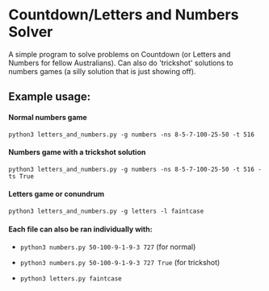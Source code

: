 # Countdown/Letters and Numbers Solver

A simple program to solve problems on Countdown (or Letters and Numbers for fellow Australians). Can also do 'trickshot' solutions to numbers games (a silly solution that is just showing off).

## Example usage:

#### Normal numbers game
`python3 letters_and_numbers.py -g numbers -ns 8-5-7-100-25-50 -t 516`
#### Numbers game with a trickshot solution
`python3 letters_and_numbers.py -g numbers -ns 8-5-7-100-25-50 -t 516 -ts True`
#### Letters game or conundrum
`python3 letters_and_numbers.py -g letters -l faintcase`

#### Each file can also be ran individually with:
+ `python3 numbers.py 50-100-9-1-9-3 727` (for normal)
+ `python3 numbers.py 50-100-9-1-9-3 727 True` (for trickshot)

+ `python3 letters.py faintcase`
